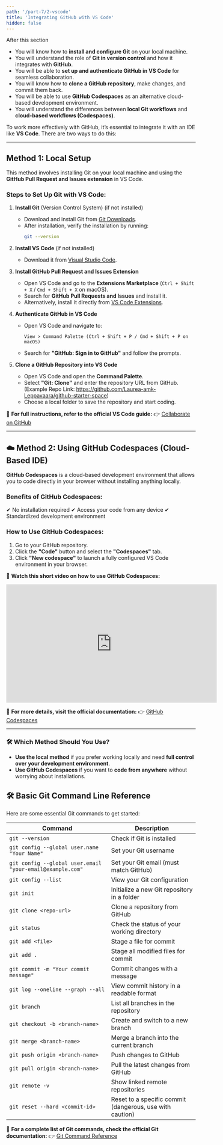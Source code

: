 ```yaml
---
path: '/part-7/2-vscode'
title: 'Integrating GitHub with VS Code'
hidden: false
---
```


<text-box variant='learningObjectives' name="Learning objectives">

After this section

- You will know how to **install and configure Git** on your local machine.
- You will understand the role of **Git in version control** and how it integrates with **GitHub**.
- You will be able to **set up and authenticate GitHub in VS Code** for seamless collaboration.
- You will know how to **clone a GitHub repository**, make changes, and commit them back.
- You will be able to use **GitHub Codespaces** as an alternative cloud-based development environment.
- You will understand the differences between **local Git workflows** and **cloud-based workflows (Codespaces)**.

</text-box>

To work more effectively with GitHub, it’s essential to integrate it with an IDE like **VS Code**. There are two ways to do this:

---

## Method 1:  Local Setup
This method involves installing Git on your local machine and using the **GitHub Pull Request and Issues extension** in VS Code.

### **Steps to Set Up Git with VS Code:**
1. **Install Git** (Version Control System)  (if not installed)
   - Download and install Git from [Git Downloads](https://git-scm.com/downloads).
   - After installation, verify the installation by running:
     ```sh
     git --version
     ```

2. **Install VS Code** (if not installed)
   - Download it from [Visual Studio Code](https://code.visualstudio.com/).

3. **Install GitHub Pull Request and Issues Extension**
   - Open VS Code and go to the **Extensions Marketplace** (`Ctrl + Shift + X` / `Cmd + Shift + X` on macOS).
   - Search for **GitHub Pull Requests and Issues** and install it.
   - Alternatively, install it directly from [VS Code Extensions](https://marketplace.visualstudio.com/items?itemName=GitHub.vscode-pull-request-github).

4. **Authenticate GitHub in VS Code**
   - Open VS Code and navigate to:
     ```
     View > Command Palette (Ctrl + Shift + P / Cmd + Shift + P on macOS)
     ```
   - Search for **"GitHub: Sign in to GitHub"** and follow the prompts.

5. **Clone a GitHub Repository into VS Code**
   - Open VS Code and open the **Command Palette**.
   - Select **"Git: Clone"** and enter the repository URL from GitHub.  (Example Repo Link: https://github.com/Laurea-amk-Leppavaara/github-starter-space)
   - Choose a local folder to save the repository and start coding.

📖 **For full instructions, refer to the official VS Code guide:**
👉 [Collaborate on GitHub](https://code.visualstudio.com/docs/sourcecontrol/github)

---

## ☁️ Method 2: Using GitHub Codespaces (Cloud-Based IDE)
**GitHub Codespaces** is a cloud-based development environment that allows you to code directly in your browser without installing anything locally.

### **Benefits of GitHub Codespaces:**
✔ No installation required
✔ Access your code from any device
✔ Standardized development environment

### **How to Use GitHub Codespaces:**
1. Go to your GitHub repository.
2. Click the **"Code"** button and select the **"Codespaces"** tab.
3. Click **"New codespace"** to launch a fully configured VS Code environment in your browser.

🎥 **Watch this short video on how to use GitHub Codespaces:**

<iframe width="560" height="315" src="https://www.youtube.com/embed/SVaqUjBUdMA?si=nrMV2p9_zsw7Ry-d" title="YouTube video player" frameborder="0" allow="accelerometer; autoplay; clipboard-write; encrypted-media; gyroscope; picture-in-picture; web-share" referrerpolicy="strict-origin-when-cross-origin" allowfullscreen></iframe>

📖 **For more details, visit the official documentation:**
👉 [GitHub Codespaces](https://docs.github.com/en/codespaces)

---

### 🛠️ **Which Method Should You Use?**
- **Use the local method** if you prefer working locally and need **full control over your development environment**.
- **Use GitHub Codespaces** if you want to **code from anywhere** without worrying about installations.

## 🛠️ Basic Git Command Line Reference

Here are some essential Git commands to get started:

| Command | Description |
|---------|-------------|
| `git --version` | Check if Git is installed |
| `git config --global user.name "Your Name"` | Set your Git username |
| `git config --global user.email "your-email@example.com"` | Set your Git email (must match GitHub) |
| `git config --list` | View your Git configuration |
| `git init` | Initialize a new Git repository in a folder |
| `git clone <repo-url>` | Clone a repository from GitHub |
| `git status` | Check the status of your working directory |
| `git add <file>` | Stage a file for commit |
| `git add .` | Stage all modified files for commit |
| `git commit -m "Your commit message"` | Commit changes with a message |
| `git log --oneline --graph --all` | View commit history in a readable format |
| `git branch` | List all branches in the repository |
| `git checkout -b <branch-name>` | Create and switch to a new branch |
| `git merge <branch-name>` | Merge a branch into the current branch |
| `git push origin <branch-name>` | Push changes to GitHub |
| `git pull origin <branch-name>` | Pull the latest changes from GitHub |
| `git remote -v` | Show linked remote repositories |
| `git reset --hard <commit-id>` | Reset to a specific commit (dangerous, use with caution) |

📖 **For a complete list of Git commands, check the official Git documentation:**
👉 [Git Command Reference](https://git-scm.com/docs)
